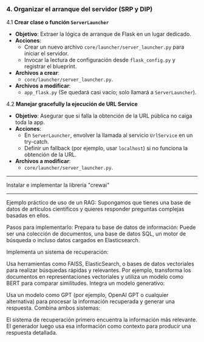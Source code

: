 
### 4. **Organizar el arranque del servidor (SRP y DIP)**
4.1 **Crear clase o función `ServerLauncher`**  
   - **Objetivo**: Extraer la lógica de arranque de Flask en un lugar dedicado.  
   - **Acciones**:  
     - Crear un nuevo archivo `core/launcher/server_launcher.py` para iniciar el servidor.  
     - Invocar la lectura de configuración desde `flask_config.py` y registrar el blueprint.  
   - **Archivos a crear**:  
     - `core/launcher/server_launcher.py`.  
   - **Archivos a modificar**:  
     - `app_flask.py` (Se quedará casi vacío; solo llamará a `ServerLauncher`).

4.2 **Manejar gracefully la ejecución de URL Service**  
   - **Objetivo**: Asegurar que si falla la obtención de la URL pública no caiga toda la app.  
   - **Acciones**:  
     - En `ServerLauncher`, envolver la llamada al servicio `UrlService` en un try-catch.  
     - Definir un fallback (por ejemplo, usar `localhost`) si no funciona la obtención de la URL.  
   - **Archivos a modificar**:  
     - `core/launcher/server_launcher.py`.  

---

Instalar e implementar la librería "crewai"

---

Ejemplo práctico de uso de un RAG:
Supongamos que tienes una base de datos de artículos científicos y quieres responder preguntas complejas basadas en ellos.

Pasos para implementarlo:
Prepara tu base de datos de información: Puede ser una colección de documentos, una base de datos SQL, un motor de búsqueda o incluso datos cargados en Elasticsearch.

Implementa un sistema de recuperación:

Usa herramientas como FAISS, ElasticSearch, o bases de datos vectoriales para realizar búsquedas rápidas y relevantes.
Por ejemplo, transforma los documentos en representaciones vectoriales y utiliza un modelo como BERT para comparar similitudes.
Integra un modelo generativo:

Usa un modelo como GPT (por ejemplo, OpenAI GPT o cualquier alternativa) para procesar la información recuperada y generar una respuesta.
Combina ambos sistemas:

El sistema de recuperación primero encuentra la información más relevante.
El generador luego usa esa información como contexto para producir una respuesta detallada.
